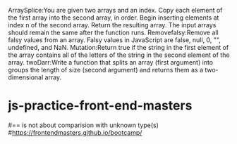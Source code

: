 
ArraySplice:You are given two arrays and an index.
Copy each element of the first array into the second array, in order.
Begin inserting elements at index n of the second array.
Return the resulting array. The input arrays should remain the same after the function runs.
Removefalsy:Remove all falsy values from an array.
Falsy values in JavaScript are false, null, 0, "", undefined, and NaN.
Mutation:Return true if the string in the first element of the array contains all of the letters of the string in the second element of the array.
twoDarr:Write a function that splits an array (first argument) into groups the length of size (second argument) and returns them as a two-dimensional array.







# js-practice-front-end-masters
#== is not about comparision with unknown type(s)
#https://frontendmasters.github.io/bootcamp/


